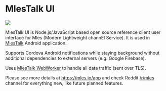# MlesTalk UI

![](mlestalk_login.gif)

MlesTalk UI is Node.js/JavaScript based open source reference client user interface for Mles (Modern Lightweight channEl Service). It is used in [MlesTalk](https://play.google.com/store/apps/details?id=io.mles.mlestalk) Android application.

Supports Cordova Android notifications while staying background without additional dependencies to external servers (e.g. Google Firebase).

Uses [MlesTalk WebWorker](https://github.com/jq-rs/mlestalk-webworker) to handle all data traffic (sent over TLS).

Please see more details at https://mles.io/app and check Reddit [/r/mles](https://www.reddit.com/r/mles/) channel for everything new, like future planned features.
